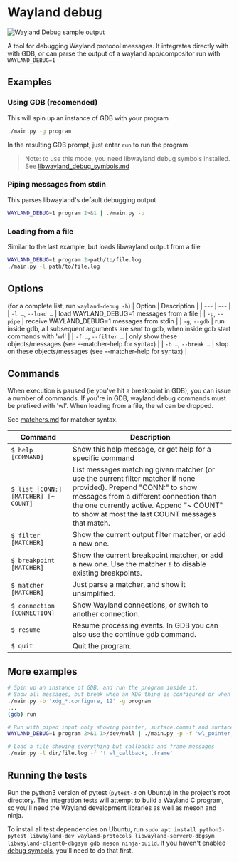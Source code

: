 # Wayland debug

![Wayland Debug sample output](https://i.imgur.com/CliJAqn.png)

A tool for debugging Wayland protocol messages. It integrates directly with with GDB, or can parse the output of a wayland app/compositor run with `WAYLAND_DEBUG=1`

## Examples

### Using GDB (recomended)
This will spin up an instance of GDB with your program
```bash
./main.py -g program
```
In the resulting GDB prompt, just enter `run` to run the program

> Note: to use this mode, you need libwayland debug symbols installed. See [libwayland_debug_symbols.md](libwayland_debug_symbols.md)

### Piping messages from stdin
This parses libwayland's default debugging output
```bash
WAYLAND_DEBUG=1 program 2>&1 | ./main.py -p
```

### Loading from a file
Similar to the last example, but loads libwayland output from a file
```bash
WAYLAND_DEBUG=1 program 2>path/to/file.log
./main.py -l path/to/file.log
```

## Options
(for a complete list, run `wayland-debug -h`)
| Option                | Description |
| ---                   | --- |
| `-l …`, `--load …`    | load WAYLAND_DEBUG=1 messages from a file |
| `-p`, `--pipe`        | receive WAYLAND_DEBUG=1 messages from stdin |
| `-g`, `--gdb`         | run inside gdb, all subsequent arguments are sent to gdb, when inside gdb start commands with 'wl' |
| `-f …`, `--filter …`  | only show these objects/messages (see --matcher-help for syntax) |
| `-b …`, `--break …`   | stop on these objects/messages (see --matcher-help for syntax) |


## Commands
When execution is paused (ie you've hit a breakpoint in GDB), you can issue a number of commands. If you're in GDB, wayland debug commands must be prefixed with 'wl'. When loading from a file, the wl can be dropped.

See [matchers.md](matchers.md) for matcher syntax.

| Command                               | Description |
| ---                                   | --- |
| `$ help [COMMAND]`                    | Show this help message, or get help for a specific command |
| `$ list [CONN:] [MATCHER] [~ COUNT]`  | List messages matching given matcher (or use the current filter matcher if none provided). Prepend "CONN:" to show messages from a different connection than the one currently active. Append "~ COUNT" to show at most the last COUNT messages that match. |
| `$ filter [MATCHER]`                  | Show the current output filter matcher, or add a new one. |
| `$ breakpoint [MATCHER]`              | Show the current breakpoint matcher, or add a new one. Use the matcher `!` to disable existing breakpoints. |
| `$ matcher [MATCHER]`                 | Just parse a matcher, and show it unsimplified. |
| `$ connection [CONNECTION]`           | Show Wayland connections, or switch to another connection. |
| `$ resume`                            | Resume processing events. In GDB you can also use the continue gdb command. |
| `$ quit`                              | Quit the program. |

## More examples
```bash
# Spin up an instance of GDB, and run the program inside it.
# Show all messages, but break when an XDG thing is configured or when object ID 12 is used
./main.py -b 'xdg_*.configure, 12' -g program
...
(gdb) run

# Run with piped input only showing pointer, surface.commit and surface.destroy messages
WAYLAND_DEBUG=1 program 2>&1 1>/dev/null | ./main.py -p -f 'wl_pointer, wl_surface.[commit, destroy]'

# Load a file showing everything but callbacks and frame messages
./main.py -l dir/file.log -f '! wl_callback, .frame'
```

## Running the tests
Run the python3 version of pytest (`pytest-3` on Ubuntu) in the project's root directory. The integration tests will attempt to build a Wayland C program, so you'll need the Wayland development libraries as well as meson and ninja.

To install all test dependencies on Ubuntu, run `sudo apt install python3-pytest libwayland-dev wayland-protocols libwayland-server0-dbgsym libwayland-client0-dbgsym gdb meson ninja-build`. If you haven't enabled [debug symbols](libwayland_debug_symbols.md), you'll need to do that first.

